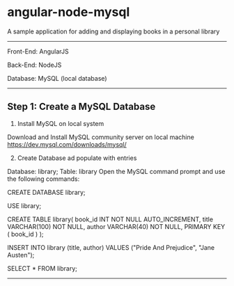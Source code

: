 # angular-node-mysql

A sample application for adding and displaying books in a personal library

--------

Front-End: AngularJS

Back-End: NodeJS

Database: MySQL (local database)

-------

## Step 1: Create a MySQL Database

1. Install MySQL on local system

Download and Install MySQL community server on local machine
https://dev.mysql.com/downloads/mysql/

2. Create Database ad populate with entries

Database: library; Table: library
Open the MySQL command prompt and use the following commands:

CREATE DATABASE library;

USE library;

CREATE TABLE library(
   book_id INT NOT NULL AUTO_INCREMENT,
   title VARCHAR(100) NOT NULL,
   author VARCHAR(40) NOT NULL,
   PRIMARY KEY ( book_id )
);

INSERT INTO library (title, author) VALUES ("Pride And Prejudice", "Jane Austen");

SELECT * FROM library;

------------



